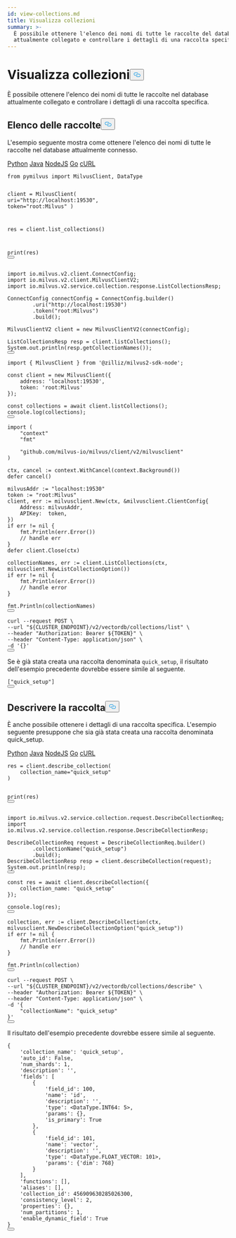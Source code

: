 ```yaml
---
id: view-collections.md
title: Visualizza collezioni
summary: >-
  È possibile ottenere l'elenco dei nomi di tutte le raccolte del database
  attualmente collegato e controllare i dettagli di una raccolta specifica.
---
```

<h1 id="View-Collections" class="common-anchor-header">Visualizza collezioni<button data-href="#View-Collections" class="anchor-icon" translate="no">
      <svg translate="no"
        aria-hidden="true"
        focusable="false"
        height="20"
        version="1.1"
        viewBox="0 0 16 16"
        width="16"
      >
        <path
          fill="#0092E4"
          fill-rule="evenodd"
          d="M4 9h1v1H4c-1.5 0-3-1.69-3-3.5S2.55 3 4 3h4c1.45 0 3 1.69 3 3.5 0 1.41-.91 2.72-2 3.25V8.59c.58-.45 1-1.27 1-2.09C10 5.22 8.98 4 8 4H4c-.98 0-2 1.22-2 2.5S3 9 4 9zm9-3h-1v1h1c1 0 2 1.22 2 2.5S13.98 12 13 12H9c-.98 0-2-1.22-2-2.5 0-.83.42-1.64 1-2.09V6.25c-1.09.53-2 1.84-2 3.25C6 11.31 7.55 13 9 13h4c1.45 0 3-1.69 3-3.5S14.5 6 13 6z"
        ></path>
      </svg>
    </button></h1><p>È possibile ottenere l'elenco dei nomi di tutte le raccolte nel database attualmente collegato e controllare i dettagli di una raccolta specifica.</p>
<h2 id="List-Collections" class="common-anchor-header">Elenco delle raccolte<button data-href="#List-Collections" class="anchor-icon" translate="no">
      <svg translate="no"
        aria-hidden="true"
        focusable="false"
        height="20"
        version="1.1"
        viewBox="0 0 16 16"
        width="16"
      >
        <path
          fill="#0092E4"
          fill-rule="evenodd"
          d="M4 9h1v1H4c-1.5 0-3-1.69-3-3.5S2.55 3 4 3h4c1.45 0 3 1.69 3 3.5 0 1.41-.91 2.72-2 3.25V8.59c.58-.45 1-1.27 1-2.09C10 5.22 8.98 4 8 4H4c-.98 0-2 1.22-2 2.5S3 9 4 9zm9-3h-1v1h1c1 0 2 1.22 2 2.5S13.98 12 13 12H9c-.98 0-2-1.22-2-2.5 0-.83.42-1.64 1-2.09V6.25c-1.09.53-2 1.84-2 3.25C6 11.31 7.55 13 9 13h4c1.45 0 3-1.69 3-3.5S14.5 6 13 6z"
        ></path>
      </svg>
    </button></h2><p>L'esempio seguente mostra come ottenere l'elenco dei nomi di tutte le raccolte nel database attualmente connesso.</p>
<div class="multipleCode">
   <a href="#python">Python</a> <a href="#java">Java</a> <a href="#javascript">NodeJS</a> <a href="#go">Go</a> <a href="#bash">cURL</a></div>
<pre><code translate="no" class="language-python"><span class="hljs-keyword">from</span> pymilvus <span class="hljs-keyword">import</span> MilvusClient, DataType

client = MilvusClient(
    uri=<span class="hljs-string">&quot;http://localhost:19530&quot;</span>,
    token=<span class="hljs-string">&quot;root:Milvus&quot;</span>
)

res = client.list_collections()

<span class="hljs-built_in">print</span>(res)
<button class="copy-code-btn"></button></code></pre>
<pre><code translate="no" class="language-java"><span class="hljs-keyword">import</span> io.milvus.v2.client.ConnectConfig;
<span class="hljs-keyword">import</span> io.milvus.v2.client.MilvusClientV2;
<span class="hljs-keyword">import</span> io.milvus.v2.service.collection.response.ListCollectionsResp;

<span class="hljs-type">ConnectConfig</span> <span class="hljs-variable">connectConfig</span> <span class="hljs-operator">=</span> ConnectConfig.builder()
        .uri(<span class="hljs-string">&quot;http://localhost:19530&quot;</span>)
        .token(<span class="hljs-string">&quot;root:Milvus&quot;</span>)
        .build();

<span class="hljs-type">MilvusClientV2</span> <span class="hljs-variable">client</span> <span class="hljs-operator">=</span> <span class="hljs-keyword">new</span> <span class="hljs-title class_">MilvusClientV2</span>(connectConfig);

<span class="hljs-type">ListCollectionsResp</span> <span class="hljs-variable">resp</span> <span class="hljs-operator">=</span> client.listCollections();
System.out.println(resp.getCollectionNames());
<button class="copy-code-btn"></button></code></pre>
<pre><code translate="no" class="language-javascript"><span class="hljs-keyword">import</span> { <span class="hljs-title class_">MilvusClient</span> } <span class="hljs-keyword">from</span> <span class="hljs-string">&#x27;@zilliz/milvus2-sdk-node&#x27;</span>;

<span class="hljs-keyword">const</span> client = <span class="hljs-keyword">new</span> <span class="hljs-title class_">MilvusClient</span>({
    <span class="hljs-attr">address</span>: <span class="hljs-string">&#x27;localhost:19530&#x27;</span>,
    <span class="hljs-attr">token</span>: <span class="hljs-string">&#x27;root:Milvus&#x27;</span>
});

<span class="hljs-keyword">const</span> collections = <span class="hljs-keyword">await</span> client.<span class="hljs-title function_">listCollections</span>();
<span class="hljs-variable language_">console</span>.<span class="hljs-title function_">log</span>(collections);
<button class="copy-code-btn"></button></code></pre>
<pre><code translate="no" class="language-go"><span class="hljs-keyword">import</span> (
    <span class="hljs-string">&quot;context&quot;</span>
    <span class="hljs-string">&quot;fmt&quot;</span>

    <span class="hljs-string">&quot;github.com/milvus-io/milvus/client/v2/milvusclient&quot;</span>
)

ctx, cancel := context.WithCancel(context.Background())
<span class="hljs-keyword">defer</span> cancel()

milvusAddr := <span class="hljs-string">&quot;localhost:19530&quot;</span>
token := <span class="hljs-string">&quot;root:Milvus&quot;</span>
client, err := milvusclient.New(ctx, &amp;milvusclient.ClientConfig{
    Address: milvusAddr,
    APIKey:  token,
})
<span class="hljs-keyword">if</span> err != <span class="hljs-literal">nil</span> {
    fmt.Println(err.Error())
    <span class="hljs-comment">// handle err</span>
}
<span class="hljs-keyword">defer</span> client.Close(ctx)

collectionNames, err := client.ListCollections(ctx, milvusclient.NewListCollectionOption())
<span class="hljs-keyword">if</span> err != <span class="hljs-literal">nil</span> {
    fmt.Println(err.Error())
    <span class="hljs-comment">// handle error</span>
}

fmt.Println(collectionNames)
<button class="copy-code-btn"></button></code></pre>
<pre><code translate="no" class="language-bash">curl --request POST \
--url <span class="hljs-string">&quot;<span class="hljs-variable">${CLUSTER_ENDPOINT}</span>/v2/vectordb/collections/list&quot;</span> \
--header <span class="hljs-string">&quot;Authorization: Bearer <span class="hljs-variable">${TOKEN}</span>&quot;</span> \
--header <span class="hljs-string">&quot;Content-Type: application/json&quot;</span> \
-d <span class="hljs-string">&#x27;{}&#x27;</span>
<button class="copy-code-btn"></button></code></pre>
<p>Se è già stata creata una raccolta denominata <code translate="no">quick_setup</code>, il risultato dell'esempio precedente dovrebbe essere simile al seguente.</p>
<pre><code translate="no" class="language-json"><span class="hljs-punctuation">[</span><span class="hljs-string">&quot;quick_setup&quot;</span><span class="hljs-punctuation">]</span>
<button class="copy-code-btn"></button></code></pre>
<h2 id="Describe-Collection" class="common-anchor-header">Descrivere la raccolta<button data-href="#Describe-Collection" class="anchor-icon" translate="no">
      <svg translate="no"
        aria-hidden="true"
        focusable="false"
        height="20"
        version="1.1"
        viewBox="0 0 16 16"
        width="16"
      >
        <path
          fill="#0092E4"
          fill-rule="evenodd"
          d="M4 9h1v1H4c-1.5 0-3-1.69-3-3.5S2.55 3 4 3h4c1.45 0 3 1.69 3 3.5 0 1.41-.91 2.72-2 3.25V8.59c.58-.45 1-1.27 1-2.09C10 5.22 8.98 4 8 4H4c-.98 0-2 1.22-2 2.5S3 9 4 9zm9-3h-1v1h1c1 0 2 1.22 2 2.5S13.98 12 13 12H9c-.98 0-2-1.22-2-2.5 0-.83.42-1.64 1-2.09V6.25c-1.09.53-2 1.84-2 3.25C6 11.31 7.55 13 9 13h4c1.45 0 3-1.69 3-3.5S14.5 6 13 6z"
        ></path>
      </svg>
    </button></h2><p>È anche possibile ottenere i dettagli di una raccolta specifica. L'esempio seguente presuppone che sia già stata creata una raccolta denominata quick_setup.</p>
<div class="multipleCode">
   <a href="#python">Python</a> <a href="#java">Java</a> <a href="#javascript">NodeJS</a> <a href="#go">Go</a> <a href="#bash">cURL</a></div>
<pre><code translate="no" class="language-python">res = client.describe_collection(
    collection_name=<span class="hljs-string">&quot;quick_setup&quot;</span>
)

<span class="hljs-built_in">print</span>(res)
<button class="copy-code-btn"></button></code></pre>
<pre><code translate="no" class="language-java"><span class="hljs-keyword">import</span> io.milvus.v2.service.collection.request.DescribeCollectionReq;
<span class="hljs-keyword">import</span> io.milvus.v2.service.collection.response.DescribeCollectionResp;

<span class="hljs-type">DescribeCollectionReq</span> <span class="hljs-variable">request</span> <span class="hljs-operator">=</span> DescribeCollectionReq.builder()
        .collectionName(<span class="hljs-string">&quot;quick_setup&quot;</span>)
        .build();
<span class="hljs-type">DescribeCollectionResp</span> <span class="hljs-variable">resp</span> <span class="hljs-operator">=</span> client.describeCollection(request);
System.out.println(resp);
<button class="copy-code-btn"></button></code></pre>
<pre><code translate="no" class="language-javascript"><span class="hljs-keyword">const</span> res = <span class="hljs-keyword">await</span> client.<span class="hljs-title function_">describeCollection</span>({
    <span class="hljs-attr">collection_name</span>: <span class="hljs-string">&quot;quick_setup&quot;</span>
});

<span class="hljs-variable language_">console</span>.<span class="hljs-title function_">log</span>(res);
<button class="copy-code-btn"></button></code></pre>
<pre><code translate="no" class="language-go">collection, err := client.DescribeCollection(ctx, milvusclient.NewDescribeCollectionOption(<span class="hljs-string">&quot;quick_setup&quot;</span>))
<span class="hljs-keyword">if</span> err != <span class="hljs-literal">nil</span> {
    fmt.Println(err.Error())
    <span class="hljs-comment">// handle err</span>
}

fmt.Println(collection)
<button class="copy-code-btn"></button></code></pre>
<pre><code translate="no" class="language-bash">curl --request POST \
--url <span class="hljs-string">&quot;<span class="hljs-variable">${CLUSTER_ENDPOINT}</span>/v2/vectordb/collections/describe&quot;</span> \
--header <span class="hljs-string">&quot;Authorization: Bearer <span class="hljs-variable">${TOKEN}</span>&quot;</span> \
--header <span class="hljs-string">&quot;Content-Type: application/json&quot;</span> \
-d <span class="hljs-string">&#x27;{
    &quot;collectionName&quot;: &quot;quick_setup&quot;
}&#x27;</span>
<button class="copy-code-btn"></button></code></pre>
<p>Il risultato dell'esempio precedente dovrebbe essere simile al seguente.</p>
<pre><code translate="no" class="language-plaintext">{
    &#x27;collection_name&#x27;: &#x27;quick_setup&#x27;, 
    &#x27;auto_id&#x27;: False, 
    &#x27;num_shards&#x27;: 1, 
    &#x27;description&#x27;: &#x27;&#x27;, 
    &#x27;fields&#x27;: [
        {
            &#x27;field_id&#x27;: 100, 
            &#x27;name&#x27;: &#x27;id&#x27;, 
            &#x27;description&#x27;: &#x27;&#x27;, 
            &#x27;type&#x27;: &lt;DataType.INT64: 5&gt;, 
            &#x27;params&#x27;: {}, 
            &#x27;is_primary&#x27;: True
        }, 
        {
            &#x27;field_id&#x27;: 101, 
            &#x27;name&#x27;: &#x27;vector&#x27;, 
            &#x27;description&#x27;: &#x27;&#x27;, 
            &#x27;type&#x27;: &lt;DataType.FLOAT_VECTOR: 101&gt;, 
            &#x27;params&#x27;: {&#x27;dim&#x27;: 768}
        }
    ], 
    &#x27;functions&#x27;: [], 
    &#x27;aliases&#x27;: [], 
    &#x27;collection_id&#x27;: 456909630285026300, 
    &#x27;consistency_level&#x27;: 2, 
    &#x27;properties&#x27;: {}, 
    &#x27;num_partitions&#x27;: 1, 
    &#x27;enable_dynamic_field&#x27;: True
}
<button class="copy-code-btn"></button></code></pre>
